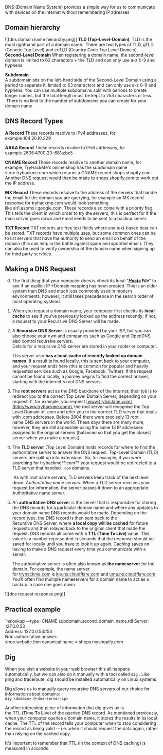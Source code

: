 DNS (Domain Name System) provides a simple way for us to communicate with devices on the internet without remembering IP adresses

## Domain hierarchy

![[dns domain name hierarchy.png]]
**TLD (Top-Level-Domain)**
 TLD is the most righthand part of a domain name.
 There are two types of TLD, gTLD (Generic Top Level) and ccTLD (Country Code Top Level Domain).
 
**Second-Level Domain**
When registering a domain name, the second-level domain is limited to 63 characters + the TLD and can only use a-z 0-9 and hyphens

**Subdomain**  
A subdomain sits on the left-hand side of the Second-Level Domain using a period to separate it.
limited to 63 characters and can only use a-z 0-9 and hyphens. 
You can use multiple subdomains split with periods to create longer names, but the total length must be kept to 253 characters or less.  There is no limit to the number of subdomains you can create for your domain name.


## DNS Record Types

**A Record**
These records resolve to IPv4 addresses, for example 104.26.10.229

**AAAA Record**
These records resolve to IPv6 addresses, for example 2606:4700:20::681a:be5  

**CNAME Record**
These records resolve to another domain name, for example, TryHackMe's online shop has the subdomain name store.tryhackme.com which returns a CNAME record shops.shopify.com. Another DNS request would then be made to shops.shopify.com to work out the IP address.  

**MX Record**
These records resolve to the address of the servers that handle the email for the domain you are querying, for example an MX record response for tryhackme.com would look something like alt1.aspmx.l.google.com. These records also come with a priority flag. This tells the client in which order to try the servers, this is perfect for if the main server goes down and email needs to be sent to a backup server.

**TXT Record**
TXT records are free text fields where any text-based data can be stored. TXT records have multiple uses, but some common ones can be to list servers that have the authority to send an email on behalf of the domain (this can help in the battle against spam and spoofed email). They can also be used to verify ownership of the domain name when signing up for third party services.

## Making a DNS Request

0. The first thing that your computer does is check its local "**_[Hosts](https://www.ionos.co.uk/digitalguide/server/configuration/hosts-file/) File_**" to see if an explicit IP->Domain mapping has been created. This is an older system than DNS and much less commonly used in modern environments; however, it still takes precedence in the search order of most operating systems

1. When you request a domain name, your computer first checks its **local cache** to see if you've previously looked up the address recently; if not, a request to your Recursive DNS Server will be made. 

2. A **Recursive DNS Server** is usually provided by your ISP, but you can also choose your own and companies such as Google and OpenDNS also control recursive servers.  
   Details for a recursive DNS server are stored in your router or computer.
   
   This server also **has a local cache of recently looked up domain names**. If a result is found locally, this is sent back to your computer, and your request ends here (this is common for popular and heavily requested services such as Google, Facebook, Twitter). 
   If the request cannot be found locally, a journey begins to find the correct answer, starting with the internet's root DNS servers.

3. The **root servers** act as the DNS backbone of the internet; their job is to redirect you to the correct Top Level Domain Server, depending on your request. If, for example, you request [www.tryhackme.com](http://www.tryhackme.com/), the root server will recognise the Top Level Domain of .com and refer you to the correct TLD server that deals with .com addresses.
   Before 2004 there were precisely 13 root name DNS servers in the world. These days there are many more; however, they are still accessible using the same 13 IP addresses assigned to the original servers (balanced so that you get the closest server when you make a request).

4. The **TLD server** (Top Level Domain) holds records for where to find the authoritative server to answer the DNS request. 
   Top-Level Domain (TLD) servers are split up into extensions. So, for example, if you were searching for tryhackme**.com** your request would be redirected to a TLD server that handled `.com` domains.
   
    As with root name servers, TLD servers keep track of the next level down: _Authoritative name servers_. When a TLD server receives your request for information, the server passes it down to an appropriate Authoritative name server.

5. An **authoritative DNS serve**r is the server that is responsible for storing the DNS records for a particular domain name and where any updates to your domain name DNS records would be made. Depending on the record type, the DNS record is then sent back to the Recursive DNS Server, where **a local copy will be cached** for future requests and then relayed back to the original client that made the request. DNS records all come with a **TTL (Time To Live)** value. This value is a number represented in seconds that the response should be saved for locally until you have to look it up again. Caching saves on having to make a DNS request every time you communicate with a server.
   
   The authoritative server is often also known as **the nameserver** for the domain. For example, the name server for [tryhackme.com](http://tryhackme.com/) is [kip.ns.cloudflare.com](http://kip.ns.cloudflare.com/) and [uma.ns.cloudflare.com](http://uma.ns.cloudflare.com/). You'll often find multiple nameservers for a domain name to act as a backup in case one goes down.

![[dns request response.png]]

## Practical example

`nslookup --type=CNAME subdomain.second_domain_name.tdl
Server: 127.0.0.53  
Address: 127.0.0.53#53  
Non-authoritative answer:  
shop.website.thm canonical name = shops.myshopify.com


## Dig
When you visit a website in your web browser this all happens automatically, but we can also do it manually with a tool called `dig` . Like ping and traceroute, dig should be installed automatically on Linux systems.

Dig allows us to manually query recursive DNS servers of our choice for information about domains:  
`dig <domain> @<dns-server-ip>`

Another interesting piece of information that dig gives us is the TTL (**T**ime **T**o **L**ive) of the queried DNS record. As mentioned previously, when your computer queries a domain name, it stores the results in its local cache. The TTL of the record tells your computer when to stop considering the record as being valid -- i.e. when it should request the data again, rather than relying on the cached copy.

It's important to remember that TTL (in the context of DNS caching) is measured in _seconds_.
